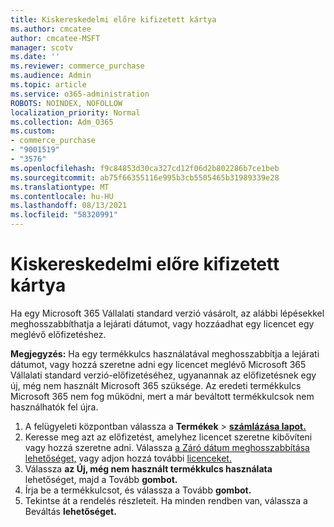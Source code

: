 ```yaml
---
title: Kiskereskedelmi előre kifizetett kártya
ms.author: cmcatee
author: cmcatee-MSFT
manager: scotv
ms.date: ''
ms.reviewer: commerce_purchase
ms.audience: Admin
ms.topic: article
ms.service: o365-administration
ROBOTS: NOINDEX, NOFOLLOW
localization_priority: Normal
ms.collection: Adm_O365
ms.custom:
- commerce_purchase
- "9001519"
- "3576"
ms.openlocfilehash: f9c84853d30ca327cd12f06d2b802286b7ce1beb
ms.sourcegitcommit: ab75f66355116e995b3cb5505465b31989339e28
ms.translationtype: MT
ms.contentlocale: hu-HU
ms.lasthandoff: 08/13/2021
ms.locfileid: "58320991"
---
```

# <a name="retail-prepaid-card"></a>Kiskereskedelmi előre kifizetett kártya

Ha egy Microsoft 365 Vállalati standard verzió vásárolt, az alábbi lépésekkel meghosszabbíthatja a lejárati dátumot, vagy hozzáadhat egy licencet egy meglévő előfizetéshez.

**Megjegyzés:** Ha egy termékkulcs használatával meghosszabbítja a lejárati dátumot, vagy hozzá szeretne adni egy licencet meglévő Microsoft 365 Vállalati standard verzió-előfizetéséhez, ugyanannak az előfizetésnek egy új, még nem használt Microsoft 365 szüksége. Az eredeti termékkulcs Microsoft 365 nem fog működni, mert a már beváltott termékkulcsok nem használhatók fel újra.

1. A felügyeleti központban válassza a **Termékek**  >  **[számlázása lapot.](https://go.microsoft.com/fwlink/p/?linkid=842054)**
2. Keresse meg azt az előfizetést, amelyhez licencet szeretne kibővíteni vagy hozzá szeretne adni. Válassza [a Záró dátum meghosszabbítása lehetőséget,](https://go.microsoft.com/fwlink/p/?linkid=842054) vagy adjon hozzá további [licenceket.](https://go.microsoft.com/fwlink/p/?linkid=842054)
3. Válassza **az Új, még nem használt termékkulcs használata** lehetőséget, majd a Tovább **gombot.**
4. Írja be a termékkulcsot, és válassza a Tovább **gombot.**
5. Tekintse át a rendelés részleteit. Ha minden rendben van, válassza a Beváltás **lehetőséget.**